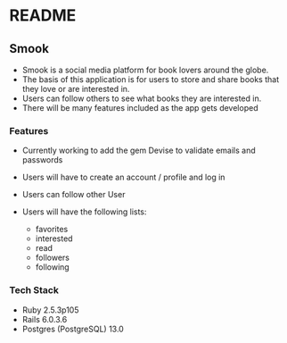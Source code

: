 # README

## Smook

* Smook is a social media platform for book lovers around the globe.
* The basis of this application is for users to store and share books that they love or are interested in.
* Users can follow others to see what books they are interested in.
* There will be many features included as the app gets developed

### Features

* Currently working to add the gem Devise to validate emails and passwords

* Users will have to create an account / profile and log in
* Users can follow other User
* Users will have the following lists:
  - favorites
  - interested
  - read
  - followers
  - following

### Tech Stack

* Ruby 2.5.3p105
* Rails 6.0.3.6
* Postgres (PostgreSQL) 13.0
